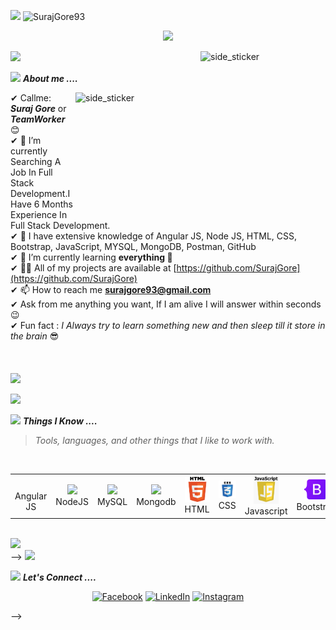 <p align="left"> <img src="https://media.giphy.com/media/iY8CRBdQXODJSCERIr/giphy.gif" width="30px"> <img src="https://komarev.com/ghpvc/?username=SurajGore&label=Profile%20views&color=0e75b6&style=flat" alt="SurajGore93" /> </p>
<p align="center">
  <img src="https://github.com/thompsonemerson/thompsonemerson/raw/master/cover-thompson.png" height="200"/>
</p>
<a href="https://www.youtube.com/watch?v=dQw4w9WgXcQ"><img src="https://user-images.githubusercontent.com/73097560/115834477-dbab4500-a447-11eb-908a-139a6edaec5c.gif"></a>

<img align="right" width=200px height=200px alt="side_sticker" src="https://media.giphy.com/media/hEMF9k5UHh2U0/giphy.gif" /> 

<img src="https://media.giphy.com/media/iY8CRBdQXODJSCERIr/giphy.gif" width="30px">&nbsp;***About me ....***

<img align="right" width=200px height=200px alt="side_sticker" src="https://media.giphy.com/media/L1R1tvI9svkIWwpVYr/giphy.gif" />

✔ Callme: ***Suraj Gore*** or ***TeamWorker*** 😊 <br>
✔ 🔭 I’m currently Searching A Job In Full Stack Development.I Have 6 Months Experience In Full Stack Development.<br>
✔ 📝 I have extensive knowledge of Angular JS, Node JS, HTML, CSS, Bootstrap, JavaScript, MYSQL, MongoDB, Postman, GitHub<br> 
✔ 🌱 I’m currently learning **everything 🤣**<br>
✔ 👨‍💻 All of my projects are available at [https://github.com/SurajGore](https://github.com/SurajGore)<br>
✔ 📫 How to reach me **surajgore93@gmail.com**<br>
✔ Ask from me anything you want, If I am alive I will answer within seconds 😉<br>
✔ Fun fact : *I Always try to learn something new and then sleep till it store in the brain* 😎<br><br><br><br>
<a href="https://www.youtube.com/watch?v=dQw4w9WgXcQ"><img src="https://user-images.githubusercontent.com/73097560/115834477-dbab4500-a447-11eb-908a-139a6edaec5c.gif"></a>


<a href="https://www.youtube.com/watch?v=dQw4w9WgXcQ"><img src="https://user-images.githubusercontent.com/73097560/115834477-dbab4500-a447-11eb-908a-139a6edaec5c.gif"></a>


<img src="https://media.giphy.com/media/iY8CRBdQXODJSCERIr/giphy.gif" width="30px">&nbsp;***Things I Know ....***
> <i>Tools, languages, and other things that I like to work with.</i>
<br>
<table>
  <tr>
<td align="center" width="96">
      <a>
        <img src="" width="40"/>
      </a>
      <br>Angular JS
    </td>
<td align="center" width="96">
      <a>
        <img src="https://www.vectorlogo.zone/logos/nodejs/nodejs-icon.svg" width="40"/>
      </a>
      <br>NodeJS
    </td>
<td align="center" width="96">
      <a>
        <img src="https://www.vectorlogo.zone/logos/mysql/mysql-ar21.svg" width="40"/>
      </a>
      <br>MySQL
    </td>
 <td align="center" width="96">
      <a>
        <img src="https://upload.wikimedia.org/wikipedia/commons/thumb/2/29/Postgresql_elephant.svg/233px-Postgresql_elephant.svg.png" width="40"/>
      </a>
      <br>Mongodb
    </td>
<td align="center" width="96">
      <a>
        <img src="https://github.com/SurajGore/SurajGore/blob/Training-Period/download.png" width="40"/>
      </a>
      <br>HTML
    </td>
 <td align="center" width="96">
      <a>
        <img src="https://github.com/SurajGore/SurajGore/blob/Training-Period/CSS3.jpeg" width="40"/>
      </a>
      <br>CSS
    </td>
 <td align="center" width="96">
      <a>
        <img src="https://github.com/SurajGore/SurajGore/blob/Training-Period/JavaScript.jpeg" width="40"/>
      </a>
      <br>Javascript
    </td>
 <td align="center" width="96">
      <a>
        <img src="https://github.com/SurajGore/SurajGore/blob/Training-Period/Bootstrap_logo.svg.png" width="40"/>
      </a>
      <br>Bootstrap
    </td>
  </tr>
</table>
<br>
<a href="https://www.youtube.com/watch?v=dQw4w9WgXcQ"><img src="https://user-images.githubusercontent.com/73097560/115834477-dbab4500-a447-11eb-908a-139a6edaec5c.gif"></a>
<br> -->
<a href="https://www.youtube.com/watch?v=dQw4w9WgXcQ"><img src="https://user-images.githubusercontent.com/73097560/115834477-dbab4500-a447-11eb-908a-139a6edaec5c.gif"></a>

<img src="https://media.giphy.com/media/iY8CRBdQXODJSCERIr/giphy.gif" width="30px">&nbsp;***Let's Connect ....***
<p align="center">
	<a href="https://www.facebook.com/suraj.gore.58/"><img src="https://img.icons8.com/bubbles/50/000000/facebook.png" alt="Facebook"/></a>
	<a href="https://www.linkedin.com/in/suraj-gore-405847136/"><img src="https://img.icons8.com/bubbles/50/000000/linkedin.png" alt="LinkedIn"/></a>
	<a href="https://www.instagram.com/surajgore93/?next=%2F"><img src="https://img.icons8.com/bubbles/50/000000/instagram.png" alt="Instagram"/></a>
</a> 
</p> -->
